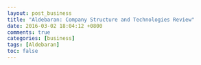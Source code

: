 ```yaml
---
layout: post_business
title: "Aldebaran: Company Structure and Technologies Review"
date: 2016-03-02 18:04:12 +0800
comments: true
categories: [business]
tags: [Aldebaran]
toc: false
---
```

